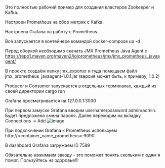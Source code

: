 Это полностью рабочий пример для создания кластеров Zookeeper и Kafka.

Настроен Prometheus на сбор метрик с Kafka.

Настроена Grafana на работу с Prometheus. 

Всё запускается в контейнере командой docker-compose up -d

Перед сборкой необходимо скачать JMX Prometheus Java Agent c https://repo1.maven.org/maven2/io/prometheus/jmx/jmx_prometheus_javaagent/

В проекте создаём папку jmx_exporter и туда помещаем файл jmx_prometheus_javaagent-1.0.1.jar (версия может быть, к примеру, 1.0.2)

Producer и Consumer запускается в отдельных терминалах, каждый из своей директории cargo run

Grafana просматривается на 127.0.0.1:3000

При первом замуске Grafana вводим username/password admin/admin. Будет предложена смена пароля. Далее переходим на вкладку Connections -> Add
![image](https://github.com/user-attachments/assets/305e3b11-097b-48ac-943c-ed2c0abd33c9)


При подключении Grafana к Prometheus используем http://<container_name_prometheus>:9090

В dashboard Grafana загружаем ID 7589

Обязательно нажимаем звезду - это поможет понять скольким людям я помог. Пользуйтесь на здоровье!!!
